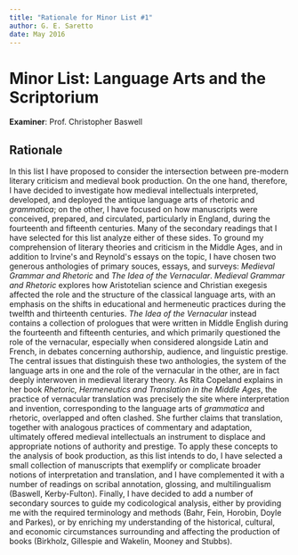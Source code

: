 ```yaml
---
title: "Rationale for Minor List #1"
author: G. E. Saretto
date: May 2016
---
```


# Minor List: Language Arts and the Scriptorium

__Examiner__: Prof. Christopher Baswell

## Rationale

In this list I have proposed to consider the intersection between pre-modern literary criticism and medieval book production. On the one hand, therefore, I have decided to investigate how medieval intellectuals interpreted, developed, and deployed the antique language arts of rhetoric and _grammatica_; on the other, I have focused on how manuscripts were conceived, prepared, and circulated, particularly in England, during the fourteenth and fifteenth centuries. Many of the secondary readings that I have selected for this list analyze either of these sides. To ground my comprehension of literary theories and criticism in the Middle Ages, and in addition to Irvine's and Reynold's essays on the topic, I have chosen two generous anthologies of primary souces, essays, and surveys: _Medieval Grammar and Rhetoric_ and _The Idea of the Vernacular_. _Medieval Grammar and Rhetoric_ explores how Aristotelian science and Christian exegesis affected the role and the structure of the classical language arts, with an emphasis on the shifts in educational and hermeneutic practices during the twelfth and thirteenth centuries. _The Idea of the Vernacular_ instead contains a collection of prologues that were written in Middle English during the fourteenth and fifteenth centuries, and which primarily questioned the role of the vernacular, especially when considered alongside Latin and French, in debates concerning authorship, audience, and linguistic prestige. The central issues that distinguish these two anthologies, the system of the language arts in one and the role of the vernacular in the other, are in fact deeply interwoven in medieval literary theory. As Rita Copeland explains in her book _Rhetoric, Hermeneutics and Translation in the Middle Ages_, the practice of vernacular translation was precisely the site where interpretation and invention, corresponding to the language arts of _grammatica_ and rhetoric, overlapped and often clashed. She further claims that translation, together with analogous practices of commentary and adaptation, ultimately offered medieval intellectuals an instrument to displace and appropriate notions of authority and prestige. To apply these concepts to the analysis of book production, as this list intends to do, I have selected a small collection of manuscripts that exemplify or complicate broader notions of interpretation and translation, and I have complemented it with a number of readings on scribal annotation, glossing, and multilingualism (Baswell, Kerby-Fulton). Finally, I have decided to add a number of secondary sources to guide my codicological analysis, either by providing me with the required terminology and methods (Bahr, Fein, Horobin, Doyle and Parkes), or by enriching my understanding of the historical, cultural, and economic circumstances surrounding and affecting the production of books (Birkholz, Gillespie and Wakelin, Mooney and Stubbs).
